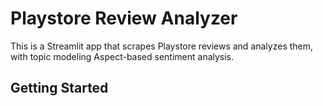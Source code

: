 # Playstore Review Analyzer

This is a Streamlit app that scrapes Playstore reviews and analyzes them, with topic modeling Aspect-based sentiment analysis.

## Getting Started
